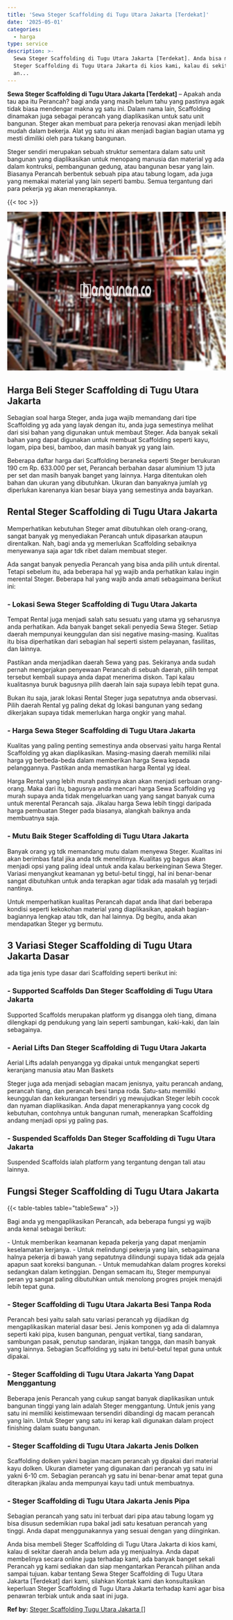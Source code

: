```yaml
---
title: 'Sewa Steger Scaffolding di Tugu Utara Jakarta [Terdekat]'
date: '2025-05-01'
categories:
  - harga
type: service
description: >-
  Sewa Steger Scaffolding di Tugu Utara Jakarta [Terdekat]. Anda bisa membeli
  Steger Scaffolding di Tugu Utara Jakarta di kios kami, kalau di sekitar daerah
  an...
---
```


**Sewa Steger Scaffolding di Tugu Utara Jakarta \[Terdekat\]** – Apakah anda tau apa itu Perancah? bagi anda yang masih belum tahu yang pastinya agak tidak biasa mendengar makna yg satu ini. Dalam nama lain, Scaffolding dinamakan juga sebagai perancah yang diaplikasikan untuk satu unit bangunan. Steger akan membuat para pekerja renovasi akan menjadi lebih mudah dalam bekerja. Alat yg satu ini akan menjadi bagian bagian utama yg mesti dimiliki oleh para tukang bangunan.

Steger sendiri merupakan sebuah struktur sementara dalam satu unit bangunan yang diaplikasikan untuk menopang manusia dan material yg ada dalam kontruksi, pembangunan gedung, atau bangunan besar yang lain. Biasanya Perancah berbentuk sebuah pipa atau tabung logam, ada juga yang memakai material yang lain seperti bambu. Semua tergantung dari para pekerja yg akan menerapkannya.

{{< toc >}}

![Sewa Steger Scaffolding di Tugu Utara Jakarta [Terdekat]](/images/sewa-scaffolding-steger-10.png)

## Harga Beli Steger Scaffolding di Tugu Utara Jakarta

Sebagian soal harga Steger, anda juga wajib memandang dari tipe Scaffolding yg ada yang layak dengan itu, anda juga semestinya melihat dari sisi bahan yang digunakan untuk membaut Steger. Ada banyak sekali bahan yang dapat digunakan untuk membuat Scaffolding seperti kayu, logam, pipa besi, bamboo, dan masih banyak yg yang lain.

Beberapa daftar harga dari Scaffolding beraneka seperti Steger berukuran 190 cm Rp. 633.000 per set, Perancah berbahan dasar aluminium 13 juta per set dan masih banyak banget yang lainnya. Harga ditentukan oleh bahan dan ukuran yang dibutuhkan. Ukuran dan banyaknya jumlah yg diperlukan karenanya kian besar biaya yang semestinya anda bayarkan.

## Rental Steger Scaffolding di Tugu Utara Jakarta

Memperhatikan kebutuhan Steger amat dibutuhkan oleh orang-orang, sangat banyak yg menyediakan Perancah untuk dipasarkan ataupun direntalkan. Nah, bagi anda yg memerlukan Scaffolding sebaiknya menyewanya saja agar tdk ribet dalam membuat steger.

Ada sangat banyak penyedia Perancah yang bisa anda pilih untuk dirental. Tetapi sebelum itu, ada beberapa hal yg wajib anda perhatikan kalau ingin merental Steger. Beberapa hal yang wajib anda amati sebagaimana berikut ini:

### \- Lokasi Sewa Steger Scaffolding di Tugu Utara Jakarta

Tempat Rental juga menjadi salah satu sesuatu yang utama yg seharusnya anda perhatikan. Ada banyak banget sekali penyedia Sewa Steger. Setiap daerah mempunyai keunggulan dan sisi negative masing-masing. Kualitas itu bisa diperhatikan dari sebagian hal seperti sistem pelayanan, fasilitas, dan lainnya.

Pastikan anda menjadikan daerah Sewa yang pas. Sekiranya anda sudah pernah mengerjakan penyewaan Perancah di sebuah daerah, pilih tempat tersebut kembali supaya anda dapat menerima diskon. Tapi kalau kualitasnya buruk bagusnya pilih daerah lain saja supaya lebih tepat guna.

Bukan itu saja, jarak lokasi Rental Steger juga sepatutnya anda observasi. Pilih daerah Rental yg paling dekat dg lokasi bangunan yang sedang dikerjakan supaya tidak memerlukan harga ongkir yang mahal.

### \- Harga Sewa Steger Scaffolding di Tugu Utara Jakarta

Kualitas yang paling penting semestinya anda observasi yaitu harga Rental Scaffolding yg akan diaplikasikan. Masing-masing daerah memiliki nilai harga yg berbeda-beda dalam memberikan harga Sewa kepada pelanggannya. Pastikan anda memastikan harga Rental yg ideal.

Harga Rental yang lebih murah pastinya akan akan menjadi serbuan orang-orang. Maka dari itu, bagusnya anda mencari harga Sewa Scaffolding yg murah supaya anda tidak mengeluarkan uang yang sangat banyak cuma untuk merental Perancah saja. Jikalau harga Sewa lebih tinggi daripada harga pembuatan Steger pada biasanya, alangkah baiknya anda membuatnya saja.

### \- Mutu Baik Steger Scaffolding di Tugu Utara Jakarta

Banyak orang yg tdk memandang mutu dalam menyewa Steger. Kualitas ini akan berimbas fatal jika anda tdk menelitinya. Kualitas yg bagus akan menjadi opsi yang paling ideal untuk anda kalau berkeinginan Sewa Steger. Variasi menyangkut keamanan yg betul-betul tinggi, hal ini benar-benar sangat dibutuhkan untuk anda terapkan agar tidak ada masalah yg terjadi nantinya.

Untuk memperhatikan kualitas Perancah dapat anda lihat dari beberapa kondisi seperti kekokohan material yang diaplikasikan, apakah bagian-bagiannya lengkap atau tdk, dan hal lainnya. Dg begitu, anda akan mendapatkan Steger yg bermutu.

## 3 Variasi Steger Scaffolding di Tugu Utara Jakarta Dasar

ada tiga jenis type dasar dari Scaffolding seperti berikut ini:

### \- Supported Scaffolds Dan Steger Scaffolding di Tugu Utara Jakarta

Supported Scaffolds merupakan platform yg disangga oleh tiang, dimana dilengkapi dg pendukung yang lain seperti sambungan, kaki-kaki, dan lain sebagainya.

### \- Aerial Lifts Dan Steger Scaffolding di Tugu Utara Jakarta

Aerial Lifts adalah penyangga yg dipakai untuk mengangkat seperti keranjang manusia atau Man Baskets

Steger juga ada menjadi sebagian macam jenisnya, yaitu perancah andang, perancah tiang, dan perancah besi tanpa roda. Satu-satu memiliki keunggulan dan kekurangan tersendiri yg mewujudkan Steger lebih cocok dan nyaman diaplikasikan. Anda dapat menerapkannya yang cocok dg kebutuhan, contohnya untuk bangunan rumah, menerapkan Scaffolding andang menjadi opsi yg paling pas.

### \- Suspended Scaffolds Dan Steger Scaffolding di Tugu Utara Jakarta

Suspended Scaffolds ialah platform yang tergantung dengan tali atau lainnya.

## Fungsi Steger Scaffolding di Tugu Utara Jakarta

{{< table-tables table="tableSewa" >}}

Bagi anda yg mengaplikasikan Perancah, ada beberapa fungsi yg wajib anda kenal sebagai berikut:

\- Untuk memberikan keamanan kepada pekerja yang dapat menjamin keselamatan kerjanya. - Untuk melindungi pekerja yang lain, sebagaimana halnya pekerja di bawah yang sepatutnya dilindungi supaya tidak ada gejala apapun saat koreksi bangunan. - Untuk memudahkan dalam progres koreksi sedangkan dalam ketinggian. Dengan semacam itu, Steger mempunyai peran yg sangat paling dibutuhkan untuk menolong progres projek menajdi lebih tepat guna.

### \- Steger Scaffolding di Tugu Utara Jakarta Besi Tanpa Roda

Perancah besi yaitu salah satu variasi perancah yg dijadikan dg mengaplikasikan material dasar besi. Jenis komponen yg ada di dalamnya seperti kaki pipa, kusen bangunan, penguat vertikal, tiang sandaran, sambungan pasak, penutup sandaran, injakan tangga, dan masih banyak yang lainnya. Sebagian Scaffolding yg satu ini betul-betul tepat guna untuk dipakai.

### \- Steger Scaffolding di Tugu Utara Jakarta Yang Dapat Menggantung

Beberapa jenis Perancah yang cukup sangat banyak diaplikasikan untuk bangunan tinggi yang lain adalah Steger menggantung. Untuk jenis yang satu ini memiliki keistimewaan tersendiri dibandingi dg macam perancah yang lain. Untuk Steger yang satu ini kerap kali digunakan dalam project finishing dalam suatu bangunan.

### \- Steger Scaffolding di Tugu Utara Jakarta Jenis Dolken

Scaffolding dolken yakni bagian macam perancah yg dipakai dari material kayu dolken. Ukuran diameter yang digunakan dari perancah yg satu ini yakni 6-10 cm. Sebagian perancah yg satu ini benar-benar amat tepat guna diterapkan jikalau anda mempunyai kayu tadi untuk membuatnya.

### \- Steger Scaffolding di Tugu Utara Jakarta Jenis Pipa

Sebagian perancah yang satu ini terbuat dari pipa atau tabung logam yg bisa disusun sedemikian rupa bakal jadi satu kesatuan perancah yang tinggi. Anda dapat menggunakannya yang sesuai dengan yang diinginkan.

Anda bisa membeli Steger Scaffolding di Tugu Utara Jakarta di kios kami, kalau di sekitar daerah anda belum ada yg menjualnya. Anda dapat membelinya secara online juga terhadap kami, ada banyak banget sekali Perancah yg kami sediakan dan siap mengantarkan Perancah pilihan anda sampai tujuan. kabar tentang Sewa Steger Scaffolding di Tugu Utara Jakarta \[Terdekat\] dari kami, silahkan Kontak kami dan konsultasikan keperluan Steger Scaffolding di Tugu Utara Jakarta terhadap kami agar bisa penawran terbiak untuk anda saat ini juga.

**Ref by:** [Steger Scaffolding Tugu Utara Jakarta []](https://id.wikipedia.org/wiki/Steger)
